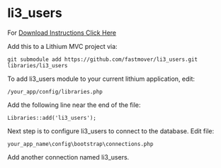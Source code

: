 li3_users
=========

For [Download Instructions Click Here](https://github.com/fastmover/li3_users/wiki/Installation)

Add this to a Lithium MVC project via:

    git submodule add https://github.com/fastmover/li3_users.git libraries/li3_users
  
To add li3_users module to your current lithium application, edit:

    /your_app/config/libraries.php
  
Add the following line near the end of the file:

    Libraries::add('li3_users');

Next step is to configure li3_users to connect to the database.  Edit file:

    your_app_name\config\bootstrap\connections.php
    
Add another connection named li3_users.

